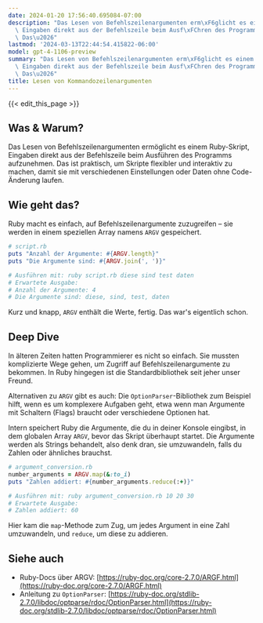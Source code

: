 ```yaml
---
date: 2024-01-20 17:56:40.695084-07:00
description: "Das Lesen von Befehlszeilenargumenten erm\xF6glicht es einem Ruby-Skript,\
  \ Eingaben direkt aus der Befehlszeile beim Ausf\xFChren des Programms aufzunehmen.\
  \ Das\u2026"
lastmod: '2024-03-13T22:44:54.415822-06:00'
model: gpt-4-1106-preview
summary: "Das Lesen von Befehlszeilenargumenten erm\xF6glicht es einem Ruby-Skript,\
  \ Eingaben direkt aus der Befehlszeile beim Ausf\xFChren des Programms aufzunehmen.\
  \ Das\u2026"
title: Lesen von Kommandozeilenargumenten
---
```


{{< edit_this_page >}}

## Was & Warum?
Das Lesen von Befehlszeilenargumenten ermöglicht es einem Ruby-Skript, Eingaben direkt aus der Befehlszeile beim Ausführen des Programms aufzunehmen. Das ist praktisch, um Skripte flexibler und interaktiv zu machen, damit sie mit verschiedenen Einstellungen oder Daten ohne Code-Änderung laufen.

## Wie geht das?
Ruby macht es einfach, auf Befehlszeilenargumente zuzugreifen – sie werden in einem speziellen Array namens `ARGV` gespeichert.

```ruby
# script.rb
puts "Anzahl der Argumente: #{ARGV.length}"
puts "Die Argumente sind: #{ARGV.join(', ')}"

# Ausführen mit: ruby script.rb diese sind test daten
# Erwartete Ausgabe:
# Anzahl der Argumente: 4
# Die Argumente sind: diese, sind, test, daten
```

Kurz und knapp, `ARGV` enthält die Werte, fertig. Das war's eigentlich schon.

## Deep Dive
In älteren Zeiten hatten Programmierer es nicht so einfach. Sie mussten komplizierte Wege gehen, um Zugriff auf Befehlszeilenargumente zu bekommen. In Ruby hingegen ist die Standardbibliothek seit jeher unser Freund.

Alternativen zu `ARGV` gibt es auch: Die `OptionParser`-Bibliothek zum Beispiel hilft, wenn es um komplexere Aufgaben geht, etwa wenn man Argumente mit Schaltern (Flags) braucht oder verschiedene Optionen hat.

Intern speichert Ruby die Argumente, die du in deiner Konsole eingibst, in dem globalen Array `ARGV`, bevor das Skript überhaupt startet. Die Argumente werden als Strings behandelt, also denk dran, sie umzuwandeln, falls du Zahlen oder ähnliches brauchst.

```ruby
# argument_conversion.rb
number_arguments = ARGV.map(&:to_i)
puts "Zahlen addiert: #{number_arguments.reduce(:+)}"

# Ausführen mit: ruby argument_conversion.rb 10 20 30
# Erwartete Ausgabe:
# Zahlen addiert: 60
```

Hier kam die `map`-Methode zum Zug, um jedes Argument in eine Zahl umzuwandeln, und `reduce`, um diese zu addieren.

## Siehe auch
- Ruby-Docs über ARGV: [https://ruby-doc.org/core-2.7.0/ARGF.html](https://ruby-doc.org/core-2.7.0/ARGF.html)
- Anleitung zu `OptionParser`: [https://ruby-doc.org/stdlib-2.7.0/libdoc/optparse/rdoc/OptionParser.html](https://ruby-doc.org/stdlib-2.7.0/libdoc/optparse/rdoc/OptionParser.html)
